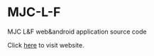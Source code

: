 # MJC-L-F
MJC L&amp;F web&amp;android application source code

Click [here](http://psja1993.cafe24.com) to visit website.
